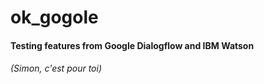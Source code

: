 # ok_gogole
#### Testing features from Google Dialogflow and IBM Watson

###### (Simon, c'est pour toi)
